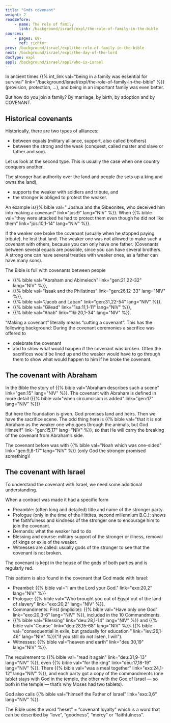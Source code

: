 ```yaml
---
title: "Gods covenant"
weight: 2
readBefore:
    - name: The role of family
      link: /background/israel/expl/the-role-of-family-in-the-bible
sources:
    - pages: 69-
      ref: richter
prev: /background/israel/expl/the-role-of-family-in-the-bible
next: /background/israel/expl/the-day-of-the-lord
docType: expl
appl: /background/israel/appl/who-is-israel
---
```


In ancient times {{% int_link val="being in a family was essential for survival" link="/background/israel/expl/the-role-of-family-in-the-bible" %}} (provision, protection, …), and being in an important family was even better.

But how do you join a family? By marriage, by birth, by adoption and by COVENANT.

## Historical covenants

<a name="0c36"></a>
Historically, there are two types of alliances:

- between equals (military alliance, support, also called brothers)
- between the strong and the weak (conquest, called master and slave or father and son).

Let us look at the second type. This is usually the case when one country conquers another.

The stronger had authority over the land and people (he sets up a king and owns the land),

- supports the weaker with soldiers and tribute, and
- the stronger is obliged to protect the weaker.

An example is{{% bible val=" Joshua and the Gibeonites, who deceived him into making a covenant" link="jos:9" lang="NIV" %}}. When {{% bible val="they were attacked he had to protect them even though he did not like them" link="jos:10,1-14" lang="NIV" %}}.

If the weaker one broke the covenant (usually when he stopped paying tribute), he lost that land. The weaker one was not allowed to make such a covenant with others, because you can only have one father. (Covenants between several equals are possible, since you can have several brothers. A strong one can have several treaties with weaker ones, as a father can have many sons).

The Bible is full with covenants between people

- {{% bible val="Abraham and Abimelech" link="gen:21,22-32" lang="NIV" %}},
- {{% bible val="Isaak and the Philistines" link="gen:26,12-33" lang="NIV" %}},
- {{% bible val="Jacob and Laban" link="gen:31,22-54" lang="NIV" %}},
- {{% bible val="Gilead" link="1sa:11,1-11" lang="NIV" %}},
- {{% bible val="Ahab" link="1ki:20,1-34" lang="NIV" %}}.

“Making a covenant” literally means “cutting a covenant”. This has the following background: During the covenant ceremonies a sacrifice was offered to

- celebrate the covenant
- and to show what would happen if the covenant was broken. Often the sacrifices would be lined up and the weaker would have to go through them to show what would happen to him if he broke the covenant.

## The covenant with Abraham

<a name="d269"></a>
In the Bible the story of {{% bible val="Abraham describes such a scene" link="gen:15" lang="NIV" %}}. The covenant with Abraham is defined in more detail ({{% bible val="when circumcision is added" link="gen:17" lang="NIV" %}})

But here the foundation is given. God promises land and heirs. Then we have the sacrifice scene. The odd thing here is {{% bible val="that it is not Abraham as the weaker one who goes through the animals, but God Himself" link="gen:15,17" lang="NIV" %}}, so that He will carry the breaking of the covenant from Abraham’s side.

The covenant before was with {{% bible val="Noah which was one-sided" link="gen:9,8-17" lang="NIV" %}} (only God the stronger promised something)!

## The covenant with Israel

<a name="2225"></a>
To understand the covenant with Israel, we need some additional understanding.

When a contract was made it had a specific form

- Preamble: (often long and detailed) title and name of the stronger party.
- Prologue (only in the time of the Hittites, second millennium B.C.): shows the faithfulness and kindness of the stronger one to encourage him to join the covenant.
- Demands: what the weaker had to do
- Blessing and course: military support of the stronger or illness, removal of kings or exile of the weaker.
- Witnesses are called: usually gods of the stronger to see that the covenant is not broken.

The covenant is kept in the house of the gods of both parties and is regularly red.

This pattern is also found in the covenant that God made with Israel:

- Preambel: {{% bible val="I am the Lord your God." link="exo:20,2" lang="NIV" %}}
- Prologue: {{% bible val="Who brought you out of Egypt out of the land of slavery" link="exo:20,2" lang="NIV" %}}.
- Commandments: First (implicite): {{% bible val="Have only one God" link="exo:20,3-6" lang="NIV" %}}, included in the 10 Commandments.
- {{% bible val="Blessing" link="deu:28,1-14" lang="NIV" %}} and {{% bible val="Course" link="deu:28,15-68" lang="NIV" %}}: {{% bible val="consequential in exile, but gradually for education " link="lev:26,1-46" lang="NIV" %}}(“if you still do not listen, I will”).
- Witnesses: {{% bible val="heaven and earth" link="deu:30,19" lang="NIV" %}}.

The requirement to {{% bible val="read it again" link="deu:31,9-13" lang="NIV" %}}, even {{% bible val="for the king" link="deu:17,18-19" lang="NIV" %}}. There {{% bible val="was a meal together" link="exo:24,1-12" lang="NIV" %}}, and each party got a copy of the commandments (one tablet stays with God in the temple, the other with the God of Israel — so both in the temple — that’s why Moses had two tablets).

God also calls {{% bible val="himself the Father of Israel" link="exo:3,6" lang="NIV" %}}.

The Bible uses the word “heset” = “covenant loyalty” which is a word that can be described by “love”, “goodness”, “mercy” or “faithfulness”.
